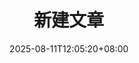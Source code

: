 ---
title: "新建文章"
description: ""
date: 2025-08-11T12:05:20+08:00
categories: ["未分类"]
tags: []
slug: 
image: 
---